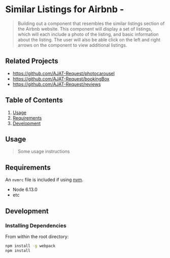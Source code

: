 # Similar Listings for Airbnb -

> Building out a component that resembles the similar listings section of the Airbnb website.
  This component will display a set of listings, which will each include a photo of the listing,
  and basic information about the listing. The user will also be able click on the left and right
  arrows on the component to view additional listings.

## Related Projects

  - https://github.com/AJAT-Request/photocarousel
  - https://github.com/AJAT-Request/bookingBox
  - https://github.com/AJAT-Request/reviews

## Table of Contents

1. [Usage](#Usage)
1. [Requirements](#requirements)
1. [Development](#development)

## Usage

> Some usage instructions

## Requirements

An `nvmrc` file is included if using [nvm](https://github.com/creationix/nvm).

- Node 6.13.0
- etc

## Development

### Installing Dependencies

From within the root directory:

```sh
npm install -g webpack
npm install
```

